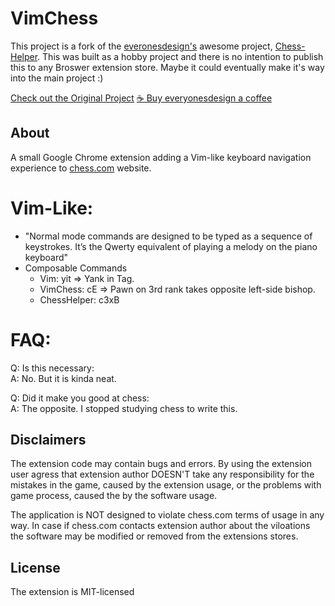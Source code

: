 # VimChess  
This project is a fork of the [everonesdesign's](https://github.com/everyonesdesign/) awesome project, [Chess-Helper](https://github.com/everyonesdesign/Chess-Helper). This was built as a hobby project and there is no intention to publish this to any Broswer extension store. Maybe it could eventually make it's way into the main project :)

[Check out the Original Project](https://github.com/everyonesdesign/Chess-Helper)
[☕ Buy everyonesdesign a coffee](https://buymeacoff.ee/everyonesdesign)

## About 

A small Google Chrome extension adding a Vim-like keyboard navigation experience to [chess.com](https://www.chess.com/) website.

# Vim-Like:
- "Normal mode commands are designed to be typed as a sequence of keystrokes. It’s the Qwerty equivalent of playing a melody on the piano keyboard"
- Composable Commands
  - Vim: yit => Yank in Tag. 
  - VimChess: cE => Pawn on 3rd rank takes opposite left-side bishop.
  - ChessHelper: c3xB


# FAQ:
Q: Is this necessary:  
A: No. But it is kinda neat.

Q: Did it make you good at chess:  
A: The opposite. I stopped studying chess to write this.


## Disclaimers

The extension code may contain bugs and errors.
By using the extension user agress that extension author DOESN'T take
any responsibility for the mistakes in the game, caused by the extension usage,
or the problems with game process, caused the by the software usage.

The application is NOT designed to violate chess.com terms of usage in any way.
In case if chess.com contacts extension author about the viloations
the software may be modified or removed from the extensions stores.


## License

The extension is MIT-licensed
